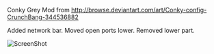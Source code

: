 Conky Grey Mod from
http://browse.deviantart.com/art/Conky-config-CrunchBang-344536882

Added network bar.
Moved open ports lower.
Removed lower part.

![ScreenShot](https://raw.github.com/Chevelle/conky_grey_mod/master/screenshot.png)
